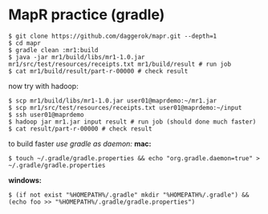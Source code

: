 MapR practice (gradle)
======================
    $ git clone https://github.com/daggerok/mapr.git --depth=1
    $ cd mapr
    $ gradle clean :mr1:build
    $ java -jar mr1/build/libs/mr1-1.0.jar mr1/src/test/resources/receipts.txt mr1/build/result # run job
    $ cat mr1/build/result/part-r-00000 # check result
    
now try with hadoop:

    $ scp mr1/build/libs/mr1-1.0.jar user01@maprdemo:~/mr1.jar
    $ scp mr1/src/test/resources/receipts.txt user01@maprdemo:~/input
    $ ssh user01@maprdemo
    $ hadoop jar mr1.jar input result # run job (should done much faster)
    $ cat result/part-r-00000 # check result

to build faster *use gradle as daemon:*
**mac:**

    $ touch ~/.gradle/gradle.properties && echo "org.gradle.daemon=true" > ~/.gradle/gradle.properties

**windows:**

    $ (if not exist "%HOMEPATH%/.gradle" mkdir "%HOMEPATH%/.gradle") && (echo foo >> "%HOMEPATH%/.gradle/gradle.properties")
